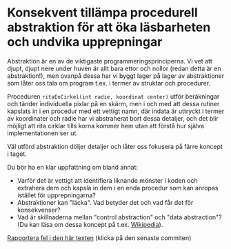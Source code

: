 # Konsekvent tillämpa procedurell abstraktion för att öka läsbarheten och undvika upprepningar

Abstraktion är en av de viktigaste programmeringsprinciperna. Vi
vet att djupt, djupt nere under huven är allt bara ettor och
nollor (redan detta är en abstraktion!), men ovanpå dessa har vi
byggt lager på lager av abstraktioner som låter oss tala om
program t.ex. i termer av struktar och procedurer.

Proceduren `ritaEnCirkel(int radie, koordinat center)` utför
beräkningar och tänder individuella pixlar på en skärm, men i och
med att dessa rutiner kapslats in i en procedur med ett vettigt
namn, där indata är uttryckt i termer av koordinater och radie har
vi abstraherat bort dessa detaljer, och det blir möjligt att rita
cirklar tills korna kommer hem utan att förstå hur själva
implementationen ser ut.

Väl utförd abstraktion döljer detaljer och låter oss fokusera på färre koncept i taget.

Du bör ha en klar uppfattning om bland annat:

* Varför det är vettigt att identifiera liknande mönster i koden
  och extrahera dem och kapsla in dem i en enda procedur som kan
  anropas istället för upprepningarna?
* Abstraktioner kan "läcka". Vad betyder det och vad får det för
  konsekvenser?
* Vad är skillnaderna mellan "control abstraction" och "data
  abstraction"? (Du kan läsa om dessa koncept på t.ex.
  [Wikipedia](http://en.wikipedia.org/wiki/Abstraction_(computer_science))).

[Rapportera fel i den här texten](https://github.com/IOOPM-UU/achievements/commits/master/A1.md) (klicka på den senaste commiten)
